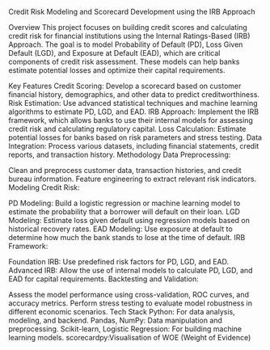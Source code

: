Credit Risk Modeling and Scorecard Development using the IRB Approach


Overview
This project focuses on building credit scores and calculating credit risk for financial institutions using the Internal Ratings-Based (IRB) Approach. The goal is to model Probability of Default (PD), Loss Given Default (LGD), and Exposure at Default (EAD), which are critical components of credit risk assessment. These models can help banks estimate potential losses and optimize their capital requirements.

Key Features
Credit Scoring: Develop a scorecard based on customer financial history, demographics, and other data to predict creditworthiness.
Risk Estimation: Use advanced statistical techniques and machine learning algorithms to estimate PD, LGD, and EAD.
IRB Approach: Implement the IRB framework, which allows banks to use their internal models for assessing credit risk and calculating regulatory capital.
Loss Calculation: Estimate potential losses for banks based on risk parameters and stress testing.
Data Integration: Process various datasets, including financial statements, credit reports, and transaction history.
Methodology
Data Preprocessing:

Clean and preprocess customer data, transaction histories, and credit bureau information.
Feature engineering to extract relevant risk indicators.
Modeling Credit Risk:

PD Modeling: Build a logistic regression or machine learning model to estimate the probability that a borrower will default on their loan.
LGD Modeling: Estimate loss given default using regression models based on historical recovery rates.
EAD Modeling: Use exposure at default to determine how much the bank stands to lose at the time of default.
IRB Framework:

Foundation IRB: Use predefined risk factors for PD, LGD, and EAD.
Advanced IRB: Allow the use of internal models to calculate PD, LGD, and EAD for capital requirements.
Backtesting and Validation:

Assess the model performance using cross-validation, ROC curves, and accuracy metrics.
Perform stress testing to evaluate model robustness in different economic scenarios.
Tech Stack
Python: For data analysis, modeling, and backend.
Pandas, NumPy: Data manipulation and preprocessing.
Scikit-learn, Logistic Regression: For building machine learning models.
scorecardpy:Visualisation of WOE (Weight of Evidence)

